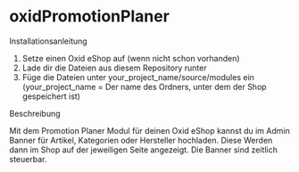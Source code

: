 # oxidPromotionPlaner

Installationsanleitung

1. Setze einen Oxid eShop auf (wenn nicht schon vorhanden)
2. Lade dir die Dateien aus diesem Repository runter
3. Füge die Dateien unter your_project_name/source/modules ein (your_project_name = Der name des Ordners, unter dem der Shop gespeichert ist)

Beschreibung

Mit dem Promotion Planer Modul für deinen Oxid eShop kannst du im Admin Banner für Artikel, Kategorien oder Hersteller hochladen. Diese Werden dann im Shop auf der 
jeweiligen Seite angezeigt. Die Banner sind zeitlich steuerbar.
